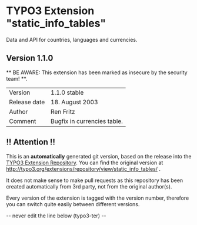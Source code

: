 # TYPO3 Extension "static_info_tables"
Data and API for countries, languages and currencies.

## Version 1.1.0
** BE AWARE: This extension has been marked as insecure by the security team! **.



<table>
	<tr><td>Version</td><td>1.1.0 stable</td></tr>
	<tr><td>Release date</td><td>18. August 2003</td></tr>
	<tr><td>Author</td><td>Ren Fritz</td></tr>
	<tr><td>Comment</td><td>Bugfix in currencies table.</td></tr>
</table>

## !! Attention !!
This is an **automatically** generated git version, based on the release into the [TYPO3 Extension Repository](http://www.typo3.org/extensions/).
You can find the original version at http://typo3.org/extensions/repository/view/static_info_tables/ .

It does not make sense to make pull requests as this repository has been created automatically from 3rd party, not from the original author(s).

Every version of the extension is tagged with the version number, therefore you can switch quite easily between different versions.


-- never edit the line below (typo3-ter) --